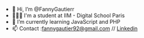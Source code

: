 - 👋 Hi, I’m @FannyGautierr
- 👩🏻‍💻 I'm a student at IIM - Digital School Paris
- 🌱 I’m currently learning JavaScript and PHP
- 📫 Contact :fannygautier92@gmail.com // [Linkedin](https://www.linkedin.com/in/fanny-gautier-2797041b4/)


<!---
FannyGautierr/FannyGautierr is a ✨ special ✨ repository because its `README.md` (this file) appears on your GitHub profile.
You can click the Preview link to take a look at your changes.
--->
